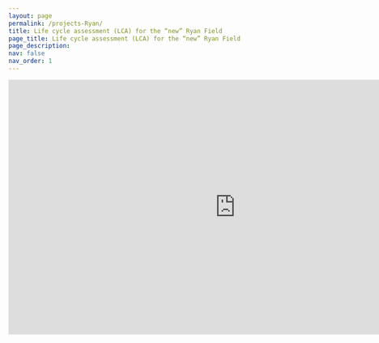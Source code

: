 ```yaml
---
layout: page
permalink: /projects-Ryan/
title: Life cycle assessment (LCA) for the “new” Ryan Field
page_title: Life cycle assessment (LCA) for the “new” Ryan Field
page_description:
nav: false
nav_order: 1
---
```



<iframe width="896" height="504" src="https://www.youtube.com/embed/xyyRcPtHb0M?si=jfCvRNsrH6jqAUom" title="YouTube video player" frameborder="0" allow="accelerometer; autoplay; clipboard-write; encrypted-media; gyroscope; picture-in-picture; web-share" referrerpolicy="strict-origin-when-cross-origin" allowfullscreen></iframe>

<!--
<video width="1280" height="720" controls preload="auto">
  <source src="{{ site.baseurl }}/assets/video/Coffee EIOLCA.mp4" type="video/mp4">
  Your browser does not support the video tag.
</video>
-->
